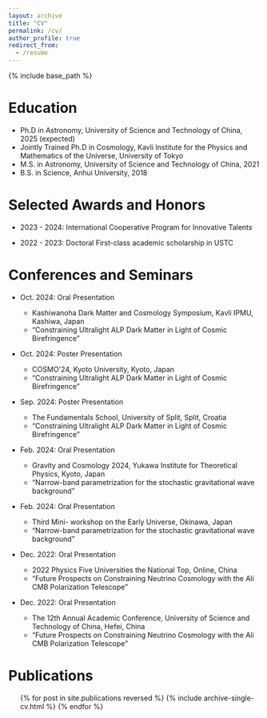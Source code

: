 ```yaml
---
layout: archive
title: "CV"
permalink: /cv/
author_profile: true
redirect_from:
  - /resume
---
```


{% include base_path %}

Education
======
* Ph.D in Astronomy, University of Science and Technology of China, 2025 (expected)
* Jointly Trained Ph.D in Cosmology, Kavli Institute for the Physics and Mathematics of the Universe, University of Tokyo
* M.S. in Astronomy, University of Science and Technology of China, 2021
* B.S. in Science, Anhui University, 2018

Selected Awards and Honors
======
* 2023 - 2024: International Cooperative Program for Innovative Talents

* 2022 - 2023: Doctoral First-class academic scholarship in USTC

Conferences and Seminars
======
* Oct. 2024: Oral Presentation
  * Kashiwanoha Dark Matter and Cosmology Symposium, Kavli IPMU, Kashiwa, Japan
  * “Constraining Ultralight ALP Dark Matter in Light of Cosmic Birefringence”

* Oct. 2024: Poster Presentation
  * COSMO'24, Kyoto University, Kyoto, Japan
  * “Constraining Ultralight ALP Dark Matter in Light of Cosmic Birefringence”

* Sep. 2024: Poster Presentation
  * The Fundamentals School, University of Split, Split, Croatia
  * “Constraining Ultralight ALP Dark Matter in Light of Cosmic Birefringence”

* Feb. 2024: Oral Presentation
  * Gravity and Cosmology 2024, Yukawa Institute for Theoretical Physics, Kyoto, Japan
  * “Narrow-band parametrization for the stochastic gravitational wave background”

* Feb. 2024: Oral Presentation
  * Third Mini- workshop on the Early Universe, Okinawa, Japan
  * “Narrow-band parametrization for the stochastic gravitational wave background”
 
* Dec. 2022: Oral Presentation
  * 2022 Physics Five Universities the National Top, Online, China
  * “Future Prospects on Constraining Neutrino Cosmology with the Ali CMB Polarization Telescope”

* Dec. 2022: Oral Presentation
  * The 12th Annual Academic Conference, University of Science and Technology of China, Hefei, China
  * “Future Prospects on Constraining Neutrino Cosmology with the Ali CMB Polarization Telescope”

Publications
======
  <ul>{% for post in site.publications reversed %}
    {% include archive-single-cv.html %}
  {% endfor %}</ul>
